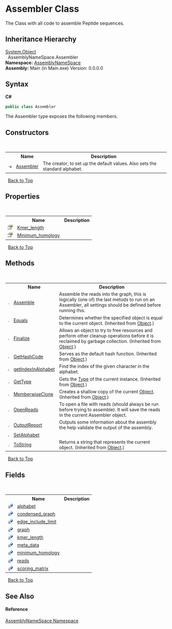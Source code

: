 # Assembler Class
 

The Class with all code to assemble Peptide sequences.


## Inheritance Hierarchy
<a href="http://msdn2.microsoft.com/en-us/library/e5kfa45b" target="_blank">System.Object</a><br />&nbsp;&nbsp;AssemblyNameSpace.Assembler<br />
**Namespace:**&nbsp;<a href="6bcc80ef-5cfd-db5f-1eb2-7297d1c16397">AssemblyNameSpace</a><br />**Assembly:**&nbsp;Main (in Main.exe) Version: 0.0.0.0

## Syntax

**C#**<br />
``` C#
public class Assembler
```

The Assembler type exposes the following members.


## Constructors
&nbsp;<table><tr><th></th><th>Name</th><th>Description</th></tr><tr><td>![Public method](media/pubmethod.gif "Public method")</td><td><a href="be780419-0341-fd66-c40c-4c60912f4271">Assembler</a></td><td>
The creator, to set up the default values. Also sets the standard alphabet.</td></tr></table>&nbsp;
<a href="#assembler-class">Back to Top</a>

## Properties
&nbsp;<table><tr><th></th><th>Name</th><th>Description</th></tr><tr><td>![Public property](media/pubproperty.gif "Public property")</td><td><a href="211a780a-57d7-70ef-1725-bfbaa0cf8975">Kmer_length</a></td><td /></tr><tr><td>![Public property](media/pubproperty.gif "Public property")</td><td><a href="2a85a077-74b6-a72c-0ef4-70cfc37d9dbe">Minimum_homology</a></td><td /></tr></table>&nbsp;
<a href="#assembler-class">Back to Top</a>

## Methods
&nbsp;<table><tr><th></th><th>Name</th><th>Description</th></tr><tr><td>![Public method](media/pubmethod.gif "Public method")</td><td><a href="3b15cb13-a567-503e-0a54-1b79a5e9b70a">Assemble</a></td><td>
Assemble the reads into the graph, this is logically (one of) the last metods to run on an Assembler, all settings should be defined before running this.</td></tr><tr><td>![Public method](media/pubmethod.gif "Public method")</td><td><a href="http://msdn2.microsoft.com/en-us/library/bsc2ak47" target="_blank">Equals</a></td><td>
Determines whether the specified object is equal to the current object.
 (Inherited from <a href="http://msdn2.microsoft.com/en-us/library/e5kfa45b" target="_blank">Object</a>.)</td></tr><tr><td>![Protected method](media/protmethod.gif "Protected method")</td><td><a href="http://msdn2.microsoft.com/en-us/library/4k87zsw7" target="_blank">Finalize</a></td><td>
Allows an object to try to free resources and perform other cleanup operations before it is reclaimed by garbage collection.
 (Inherited from <a href="http://msdn2.microsoft.com/en-us/library/e5kfa45b" target="_blank">Object</a>.)</td></tr><tr><td>![Public method](media/pubmethod.gif "Public method")</td><td><a href="http://msdn2.microsoft.com/en-us/library/zdee4b3y" target="_blank">GetHashCode</a></td><td>
Serves as the default hash function.
 (Inherited from <a href="http://msdn2.microsoft.com/en-us/library/e5kfa45b" target="_blank">Object</a>.)</td></tr><tr><td>![Private method](media/privmethod.gif "Private method")</td><td><a href="5d06eb9b-4f68-a3cd-2baf-6c7e2a60850b">getIndexInAlphabet</a></td><td>
Find the index of the given character in the alphabet.</td></tr><tr><td>![Public method](media/pubmethod.gif "Public method")</td><td><a href="http://msdn2.microsoft.com/en-us/library/dfwy45w9" target="_blank">GetType</a></td><td>
Gets the <a href="http://msdn2.microsoft.com/en-us/library/42892f65" target="_blank">Type</a> of the current instance.
 (Inherited from <a href="http://msdn2.microsoft.com/en-us/library/e5kfa45b" target="_blank">Object</a>.)</td></tr><tr><td>![Protected method](media/protmethod.gif "Protected method")</td><td><a href="http://msdn2.microsoft.com/en-us/library/57ctke0a" target="_blank">MemberwiseClone</a></td><td>
Creates a shallow copy of the current <a href="http://msdn2.microsoft.com/en-us/library/e5kfa45b" target="_blank">Object</a>.
 (Inherited from <a href="http://msdn2.microsoft.com/en-us/library/e5kfa45b" target="_blank">Object</a>.)</td></tr><tr><td>![Public method](media/pubmethod.gif "Public method")</td><td><a href="c0462576-7be9-db3d-68ee-16dea1fc2dd1">OpenReads</a></td><td>
To open a file with reads (should always be run before trying to assemble). It will save the reads in the current Assembler object.</td></tr><tr><td>![Public method](media/pubmethod.gif "Public method")</td><td><a href="a27263f3-4318-be97-4d14-2890d5e1f95e">OutputReport</a></td><td>
Outputs some information about the assembly the help validate the output of the assembly.</td></tr><tr><td>![Public method](media/pubmethod.gif "Public method")</td><td><a href="c7f8cdef-2ec7-97de-129f-36de5b1728e9">SetAlphabet</a></td><td /></tr><tr><td>![Public method](media/pubmethod.gif "Public method")</td><td><a href="http://msdn2.microsoft.com/en-us/library/7bxwbwt2" target="_blank">ToString</a></td><td>
Returns a string that represents the current object.
 (Inherited from <a href="http://msdn2.microsoft.com/en-us/library/e5kfa45b" target="_blank">Object</a>.)</td></tr></table>&nbsp;
<a href="#assembler-class">Back to Top</a>

## Fields
&nbsp;<table><tr><th></th><th>Name</th><th>Description</th></tr><tr><td>![Private field](media/privfield.gif "Private field")</td><td><a href="e1036ab8-a3b2-67ca-4985-db1d8a79d005">alphabet</a></td><td /></tr><tr><td>![Private field](media/privfield.gif "Private field")</td><td><a href="15c2b1cf-7f15-276a-9c19-0d1aea98b23d">condensed_graph</a></td><td /></tr><tr><td>![Private field](media/privfield.gif "Private field")</td><td><a href="1a5da965-8bfe-0ac0-ed45-405148fb69da">edge_include_limit</a></td><td /></tr><tr><td>![Private field](media/privfield.gif "Private field")</td><td><a href="9b4b02af-8132-e910-3382-ad65f2a52fe1">graph</a></td><td /></tr><tr><td>![Private field](media/privfield.gif "Private field")</td><td><a href="26bfbc64-8148-322d-7ef4-a5e53a150460">kmer_length</a></td><td /></tr><tr><td>![Private field](media/privfield.gif "Private field")</td><td><a href="312fa581-c2b0-4948-6f3b-35f574b056eb">meta_data</a></td><td /></tr><tr><td>![Private field](media/privfield.gif "Private field")</td><td><a href="332457aa-4be0-bd18-f179-48997647e0f1">minimum_homology</a></td><td /></tr><tr><td>![Private field](media/privfield.gif "Private field")</td><td><a href="d5047453-077f-fa31-2e17-e226898d2c6c">reads</a></td><td /></tr><tr><td>![Private field](media/privfield.gif "Private field")</td><td><a href="a1cd89b5-a491-35b8-eef9-7c57139c7f3d">scoring_matrix</a></td><td /></tr></table>&nbsp;
<a href="#assembler-class">Back to Top</a>

## See Also


#### Reference
<a href="6bcc80ef-5cfd-db5f-1eb2-7297d1c16397">AssemblyNameSpace Namespace</a><br />